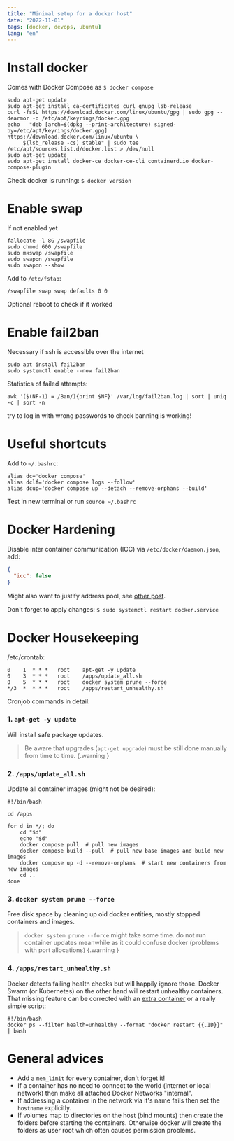 ```yaml
---
title: "Minimal setup for a docker host"
date: "2022-11-01"
tags: [docker, devops, ubuntu]
lang: "en"
---
```


# Install docker

Comes with Docker Compose as `$ docker compose`

```shell
sudo apt-get update
sudo apt-get install ca-certificates curl gnupg lsb-release
curl -fsSL https://download.docker.com/linux/ubuntu/gpg | sudo gpg --dearmor -o /etc/apt/keyrings/docker.gpg
echo   "deb [arch=$(dpkg --print-architecture) signed-by=/etc/apt/keyrings/docker.gpg] https://download.docker.com/linux/ubuntu \
     $(lsb_release -cs) stable" | sudo tee /etc/apt/sources.list.d/docker.list > /dev/null
sudo apt-get update
sudo apt-get install docker-ce docker-ce-cli containerd.io docker-compose-plugin
```

Check docker is running: `$ docker version`

# Enable swap

If not enabled yet

```shell
fallocate -l 8G /swapfile
sudo chmod 600 /swapfile
sudo mkswap /swapfile
sudo swapon /swapfile
sudo swapon --show
```

Add to `/etc/fstab`:

```shell
/swapfile swap swap defaults 0 0
```

Optional reboot to check if it worked

# Enable fail2ban

Necessary if ssh is accessible over the internet

```shell
sudo apt install fail2ban
sudo systemctl enable --now fail2ban
```

Statistics of failed attempts:

```shell
awk '($(NF-1) = /Ban/){print $NF}' /var/log/fail2ban.log | sort | uniq -c | sort -n
```

try to log in with wrong passwords to check banning is working!

# Useful shortcuts

Add to `~/.bashrc`:

```
alias dc='docker compose'
alias dclf='docker compose logs --follow'
alias dcup='docker compose up --detach --remove-orphans --build'
```

Test in new terminal or run `source ~/.bashrc`

# Docker Hardening

Disable inter container communication (ICC) via `/etc/docker/daemon.json`, add:

```json
{
  "icc": false
}
```

Might also want to justify address pool, see [other post](./minimal-docker-networks).

Don't forget to apply changes: `$ sudo systemctl restart docker.service`

# Docker Housekeeping

/etc/crontab:

```
0    1  * * *	root	apt-get -y update
0    3  * * *   root    /apps/update_all.sh
0    5  * * *   root    docker system prune --force
*/3  *  * * *   root    /apps/restart_unhealthy.sh
```

Cronjob commands in detail:

### 1. `apt-get -y update`

Will install safe package updates.
> Be aware that upgrades (`apt-get upgrade`) must be still done manually from time to time.
> {.warning }

### 2. `/apps/update_all.sh`

Update all container images (might not be desired):

```shell
#!/bin/bash

cd /apps

for d in */; do
    cd "$d"
    echo "$d"
    docker compose pull  # pull new images
    docker compose build --pull  # pull new base images and build new images
    docker compose up -d --remove-orphans  # start new containers from new images
    cd ..
done
```

### 3. `docker system prune --force`

Free disk space by cleaning up old docker entities, mostly stopped containers and images.

> `docker system prune --force` might take some time. do not run container updates meanwhile as it could confuse docker (problems with port allocations)
> {.warning }

### 4. `/apps/restart_unhealthy.sh`

Docker detects failing health checks but will happily ignore those. Docker Swarm (or Kubernetes) on the other hand will restart unhealthy containers. That missing feature can be corrected with an [extra container](https://github.com/willfarrell/docker-autoheal) or a really simple script:

```shell
#!/bin/bash
docker ps --filter health=unhealthy --format "docker restart {{.ID}}" | bash
```

# General advices

* Add a `mem_limit` for every container, don't forget it!
* If a container has no need to connect to the world (internet or local network) then make all attached Docker Networks "internal".
* If addressing a container in the network via it's name fails then set the `hostname` explicitly.
* If volumes map to directories on the host (bind mounts) then create the folders before starting the containers. Otherwise docker will create the folders as user root which often causes permission problems.
